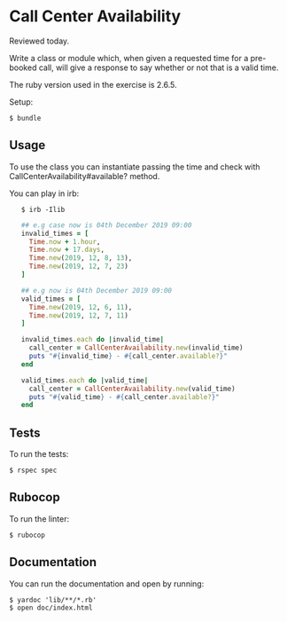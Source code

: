 # Call Center Availability

Reviewed today.

Write a class or module which, when given a requested time for a
pre-booked call, will give a response to say whether or not that is
a valid time.

The ruby version used in the exercise is 2.6.5.

Setup:

    $ bundle

## Usage

To use the class you can instantiate passing the time and check with
CallCenterAvailability#available? method.

You can play in irb:

```
   $ irb -Ilib
```

```ruby
   ## e.g case now is 04th December 2019 09:00
   invalid_times = [
     Time.now + 1.hour,
     Time.now + 17.days,
     Time.new(2019, 12, 8, 13),
     Time.new(2019, 12, 7, 23)
   ]

   ## e.g now is 04th December 2019 09:00
   valid_times = [
     Time.new(2019, 12, 6, 11),
     Time.new(2019, 12, 7, 11)
   ]

   invalid_times.each do |invalid_time|
     call_center = CallCenterAvailability.new(invalid_time)
     puts "#{invalid_time} - #{call_center.available?}"
   end

   valid_times.each do |valid_time|
     call_center = CallCenterAvailability.new(valid_time)
     puts "#{valid_time} - #{call_center.available?}"
   end
```

## Tests

To run the tests:

    $ rspec spec

## Rubocop

To run the linter:

    $ rubocop

## Documentation

You can run the documentation and open by running:

    $ yardoc 'lib/**/*.rb'
    $ open doc/index.html
